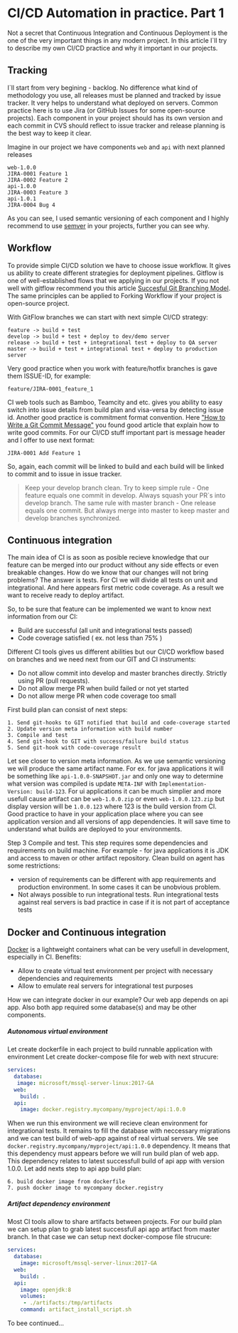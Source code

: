 # CI/CD Automation in practice. Part 1

Not a secret that Continuous Integration and Continuous Deployment is the one of the very important things in any modern project. In this article I`ll try to describe my own CI/CD practice and why it important in our projects.

## Tracking

I`ll start from very begining - backlog. No difference what kind of methodology you use, all releases must be planned and tracked by issue tracker. It very helps to understand what deployed on servers. Common practice here is to use Jira (or GitHub Issues for some open-source projects).
Each component in your project should has its own version and each commit in CVS should reflect to issue tracker and release planning is the best way to keep it clear.


Imagine in our project we have components `web` and `api` with next planned releases
```
web-1.0.0
JIRA-0001 Feature 1
JIRA-0002 Feature 2
api-1.0.0
JIRA-0003 Feature 3
api-1.0.1
JIRA-0004 Bug 4
```

As you can see, I used semantic versioning of each component and I highly recommend to use [semver](https://semver.org/) in your projects, further you can see why.

## Workflow

To provide simple CI/CD solution we have to choose issue workflow. It gives us ability to create different strategies for deployment pipelines. Gitflow is one of well-established flows that we applying in our projects. If you not well with gitflow recommend you this article [Succesful Git Branching Model](http://nvie.com/posts/a-successful-git-branching-model/). The same principles can be applied to Forking Workflow if your project is open-source project.

With GitFlow branches we can start with next simple CI/CD strategy:
```
feature -> build + test
develop -> build + test + deploy to dev/demo server
release -> build + test + integrational test + deploy to QA server
master -> build + test + integrational test + deploy to production server
```

Very good practice when you work with feature/hotfix branches is gave them ISSUE-ID, for example:
```
feature/JIRA-0001_feature_1
```
CI web tools such as Bamboo, Teamcity and etc. gives you ability to easy switch into issue details from build plan and visa-versa by detecting issue id. Another good practice is commitment format convention. Here ["How to Write a Git Commit Message"](https://chris.beams.io/posts/git-commit/) you found good article that explain how to write good commits. For our CI/CD stuff important part is message header and I offer to use next format:
```
JIRA-0001 Add Feature 1
```
So, again, each commit will be linked to build and each build will be linked to commit and to issue in issue tracker.

> Keep your develop branch clean. Try to keep simple rule - One feature equals one commit in develop. Always squash your PR`s into develop branch. The same rule with master branch - One release equals one commit. But always merge into master to keep master and develop branches synchronized.

## Continuous integration

The main idea of CI is as soon as posible recieve knowledge that our feature can be merged into our product without any side effects or even breakable changes. How do we know that our changes will not bring problems? The answer is tests. For CI we will divide all tests on unit and integrational. And here appears first metric code coverage.
As a result we want to receive ready to deploy artifact.

So, to be sure that feature can be implemented we want to know next information from our CI:
- Build are successful (all unit and integrational tests passed)
- Code coverage satisfied ( ex. not less than 75% )

Different CI tools gives us different abilities but our CI/CD workflow based on branches and we need next from our GIT and CI instruments:
- Do not allow commit into develop and master branches directly. Strictly using PR (pull requests).
- Do not allow merge PR when build failed or not yet started
- Do not allow merge PR when code coverage too small

First build plan can consist of next steps:
```
1. Send git-hooks to GIT notified that build and code-coverage started
2. Update version meta information with build number
3. Compile and test
4. Send git-hook to GIT with success/failure build status
5. Send git-hook with code-coverage result
```

Let see closer to version meta information. As we use semantic versioning we will produce the same artifact name. For ex. for java applications it will be something like `api-1.0.0-SNAPSHOT.jar` and only one way to determine what version was compiled is update `META-INF` with `Implementation-Version: build-123`. For ui applications it can be much simplier and more usefull cause artifact can be `web-1.0.0.zip` or even `web-1.0.0.123.zip` but display version will be `1.0.0.123` where 123 is the build version from CI.
Good practice to have in your application place where you can see application version and all versions of app dependencies. It will save time to understand what builds are deployed to your environments.

Step 3 Compile and test. This step requires some dependencies and requirements on build machine. For example - for java applications it is JDK and access to maven or other artifact repository. Clean build on agent has some restrictions:
- version of requirements can be different with app requirements and production environment. In some cases it can be unobvious problem.
- Not always possible to run integrational tests. Run integrational tests against real servers is bad practice in case if it is not part of acceptance tests

## Docker and Continuous integration
[Docker](https://www.docker.com/) is a lightweight containers what can be very usefull in development, especially in CI.
Benefits:
- Allow to create virtual test environment per project with necessary dependencies and requirements
- Allow to emulate real servers for integrational test purposes

How we can integrate docker in our example?
Our web app depends on api app. Also both app required some database(s) and may be other components.

##### Autonomous virtual environment
Let create dockerfile in each project to build runnable application with environment
Let create docker-compose file for web with next strucure:
```yaml
services:
  database:
   image: microsoft/mssql-server-linux:2017-GA
  web:
    build: .
  api:
    image: docker.registry.mycompany/myproject/api:1.0.0
```
When we run this environment we will recieve clean environment for integrational tests. It remains to fill the database with neccessary migrations and we can test build of web-app against of real virtual servers.
We see `docker.registry.mycompany/myproject/api:1.0.0` dependency. It means that this dependency must appears before we will run build plan of web app. This dependency relates to latest successfull build of api app with version 1.0.0.
Let add nexts step to api app build plan:
```
6. build docker image from dockerfile
7. push docker image to mycompany docker.registry
```
##### Artifact dependency environment
Most CI tools allow to share artifacts between projects.
For our build plan we can setup plan to grab latest successfull api app artifact from master branch. In that case we can setup next docker-compose file strucure:
```yaml
services:
  database:
    image: microsoft/mssql-server-linux:2017-GA
  web:
    build: .
  api:
    image: openjdk:8
    volumes:
     - ./artifacts:/tmp/artifacts
    command: artifact_install_script.sh
```

To bee continued...
